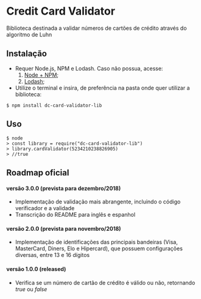 # Credit Card Validator 
Biblioteca destinada a validar números de cartões de crédito através do algoritmo de Luhn

## Instalação
+ Requer Node.js, NPM e Lodash. Caso não possua, acesse: 
	1. [Node + NPM](https://nodejs.org/en/download/);
	2. [Lodash](https://lodash.com/);
+ Utilize o terminal e insira, de preferência na pasta onde quer utilizar a biblioteca:
```
$ npm install dc-card-validator-lib
```

## Uso
```
$ node
> const library = require("dc-card-validator-lib")
> library.cardValidator(5234210238826905) 
> //true
```

## Roadmap oficial

#### versão 3.0.0 (prevista para dezembro/2018)
+ Implementação de validação mais abrangente, incluindo o código verificador e a validade
+ Transcrição do README para inglês e espanhol

#### versão 2.0.0 (prevista para novembro/2018)
+ Implementação de identificações das principais bandeiras (Visa, MasterCard, Diners, Elo e Hipercard), que possuem configurações diversas, entre 13 e 16 dígitos

#### versão 1.0.0 (released)
+ Verifica se um número de cartão de crédito é válido ou não, retornando *true* ou *false*


